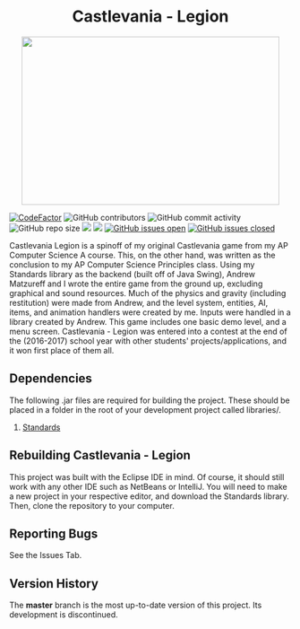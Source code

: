 <h1 align="center">Castlevania - Legion</h1>

<p align="center">
  <img width="460" height="300" src="cl.gif">
</p>

[![CodeFactor](https://www.codefactor.io/repository/github/joshuacrotts/Castlevania-Legion/badge)](https://www.codefactor.io/repository/github/joshuacrotts/Castlevania-Legion) ![GitHub contributors](https://img.shields.io/github/contributors/JoshuaCrotts/Castlevania-Legion) ![GitHub commit activity](https://img.shields.io/github/commit-activity/m/JoshuaCrotts/Castlevania-Legion) ![GitHub repo size](https://img.shields.io/github/repo-size/JoshuaCrotts/Castlevania-Legion)  ![](https://tokei.rs/b1/github/JoshuaCrotts/Castlevania-Legion) ![](https://tokei.rs/b1/github/JoshuaCrotts/Castlevania-Legion?category=files) [![GitHub issues open](https://img.shields.io/github/issues/JoshuaCrotts/Castlevania-Legion)]() 
[![GitHub issues closed](https://img.shields.io/github/issues-closed-raw/JoshuaCrotts/Castlevania-Legion)]()

Castlevania Legion is a spinoff of my original Castlevania game from my AP Computer Science A course. This, on the other hand, was written as the conclusion to my AP Computer Science Principles class. Using my Standards library as the backend (built off of Java Swing), Andrew Matzureff and I wrote the entire game from the ground up, excluding graphical and sound resources. Much of the physics and gravity (including restitution) were made from Andrew, and the level system, entities, AI, items, and animation handlers were created by me. Inputs were handled in a library created by Andrew. This game includes one basic demo level, and a menu screen. Castlevania - Legion was entered into a contest at the end of the (2016-2017) school year with other students' projects/applications, and it won first place of them all.

## Dependencies
The following .jar files are required for building the project. These should be placed in a folder in the root of your development project called libraries/. 

1. [Standards](https://github.com/JoshuaCrotts/Standards2.0/blob/master/Standards2.0.jar)

## Rebuilding Castlevania - Legion

This project was built with the Eclipse IDE in mind. Of course, it should still work with any other IDE such as NetBeans or IntelliJ. You will need to make a new project in your respective editor, and download the Standards library. Then, clone the repository to your computer.

## Reporting Bugs

See the Issues Tab.

## Version History
The **master** branch is the most up-to-date version of this project. Its development is discontinued.
